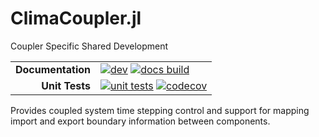 # ClimaCoupler.jl

Coupler Specific Shared Development

<!-- Links and shortcuts -->
[docs-dev-img]: https://img.shields.io/badge/docs-dev-blue.svg
[docs-dev-url]: https://CliMA.github.io/ClimaCoupler/dev/

[docs-bld-img]: https://github.com/CliMA/ClimaCoupler/workflows/Documentation/badge.svg
[docs-bld-url]: https://github.com/CliMA/ClimaCoupler/actions?query=workflow%3ADocumentation

[unit-tests-img]: https://github.com/CliMA/ClimaCoupler/workflows/Unit%20Tests/badge.svg
[unit-tests-url]: https://github.com/CliMA/ClimaCoupler/actions?query=workflow%3A%22Unit+Tests%22

[codecov-img]: https://codecov.io/gh/CliMA/ClimaCoupler/branch/main/graph/badge.svg
[codecov-url]: https://codecov.io/gh/CliMA/ClimaCoupler

|||
|---------------------:|:-----------------------------------------------|
| **Documentation**    | [![dev][docs-dev-img]][docs-dev-url] [![docs build][docs-bld-img]][docs-bld-url]|
| **Unit Tests**       | [![unit tests][unit-tests-img]][unit-tests-url] [![codecov][codecov-img]][codecov-url]|

Provides coupled system time stepping control and support for mapping import and export
boundary information between components.

